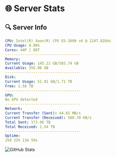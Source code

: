 # 🌐 Server Stats
## 🔍 Server Info
```yaml
CPU: Intel(R) Xeon(R) CPU E5-2699 v4 @ 1247.92GHz
CPU Usage: 0.90%
Cores: 44P | 88T
-----------------------------------
Memory:
Current Usage: 145.22 GB/503.74 GB
Available: 355.06 GB
-----------------------------------
Disk:
Current Usage: 51.91 GB/1.71 TB
Free: 1.58 TB
-----------------------------------
GPU:
No GPU detected
-----------------------------------
Network:
Current Transfer (Sent): 44.65 MB/s
Current Transfer (Received): 580.70 KB/s
Total Sent: 173.96 TB
Total Received: 2.54 TB
-----------------------------------
Uptime:
25d 22h 11m 59s
```
![GitHub Stats](https://img.shields.io/badge/Updated-2025-03-05_20:55:17-blue)